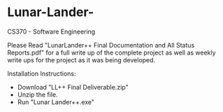 # Lunar-Lander-
CS370 - Software Engineering

Please Read "LunarLander++ Final Documentation and All Status Reports.pdf" for a full write up of the complete project
as well as weekly write ups for the project as it was being developed.

Installation Instructions:
- Download "LL++ Final Deliverable.zip"
- Unzip the file.
- Run "Lunar Lander++.exe"

